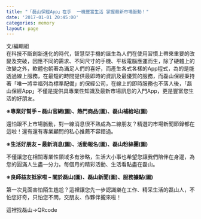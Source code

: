 ```yaml
---
title: "「磊山保經App」在手  一機豐富生活 掌握最新市場脈動！"
date: '2017-01-01 20:45:00'
categories: memory
layout: page
---
```


<div>
	<span style="font-size:14px;">
文/編輯組
</span></div>

<div>
	<span style="font-size:14px;">
在科技不斷創新進化的時代，智慧型手機的誕生為人們在使用習慣上帶來重要的改變及突破，因應不同的需求、不同尺寸的手機、平板電腦應運而生，除了硬體上的改變之外，軟體也朝著為滿足人們的喜好，而產生各式各樣的App程式，為的是能透過線上服務，在最短的時間提供最即時的資訊及最優質的服務，而磊山保經秉持著「唯一將幸福列為標準配備」的保經公司，在線上的即時服務也不落人後，「磊山保經App」不僅是提供具專業性知識及最新市場訊息的入門App，更是豐富您生活的好朋友。

**※專業好幫手 – 磊山官網(圖)、熱門商品(圖)、磊山補給站(圖)**

還怕跟不上市場脈動，對一線消息很不熟成為二線朋友？精選的市場新聞節錄都在這啦！還有還有專業顧問的私心推薦不容錯過。

**※生活好朋友 – 最新消息(圖)、活動報名(圖)、磊山粉絲團(圖)**

不僅讓您在相關專業性領域多有涉略，生活大小事也希望您讓我們陪伴在身邊，為您的圓滿人生盡一分力。每個月的精彩活動、生活看點盡在磊山。

**※良師益友抵家啦 – 關於磊山(圖)、磊山新聞(圖)、服務據點(圖)**

第一次見面害怕陌生尷尬？這裡讓您先一步認識樂在工作、精采生活的磊山人，不怕您好奇，只怕您不問，交朋友、作夥伴攏來啦！


這裡找磊山→QRcode

</span></div>